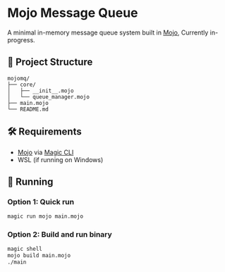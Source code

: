 
# Mojo Message Queue

A minimal in-memory message queue system built in [Mojo](https://www.modular.com/mojo), Currently in-progress.


## 📁 Project Structure

```
mojomq/
├── core/
│   ├── __init__.mojo
│   └── queue_manager.mojo  
├── main.mojo               
└── README.md
```

## 🛠 Requirements

- [Mojo](https://www.modular.com/mojo) via [Magic CLI](https://docs.modular.com/magic/)
- WSL (if running on Windows)

## 🧪 Running

### Option 1: Quick run
```bash
magic run mojo main.mojo
```

### Option 2: Build and run binary
```bash
magic shell
mojo build main.mojo
./main
```

